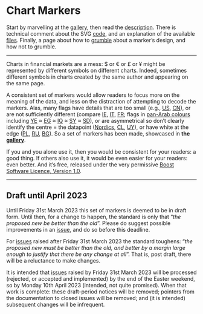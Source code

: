 # Chart Markers #
 
Start by marvelling at the 
[gallery](Documentation/ChartMarkers_Gallery.md), then read the 
[description](Documentation/ChartMarkers_Description.md). 
There is technical comment about the SVG 
[code](Documentation/ChartMarkers_Code.md), 
and an explanation of the available 
[files](Documentation/ChartMarkers_Files.md). 
Finally, a page about how to 
[grumble](Documentation/ChartMarkers_Grumbles.md) 
about a marker&rsquo;s design, and how not to grumble.

---

Charts in financial markets are a mess: $ or &euro; or &pound; or &yen; might be represented by different symbols on different charts. 
Indeed, sometimes different symbols in charts created by the same author and appearing on the same page.

A consistent set of markers would allow readers to focus more on the meaning of the data, and less on the distraction of attempting to decode the markers. 
Alas, many flags have details that are too small (e.g., [US](http://en.wikipedia.org/wiki/Flag_of_the_United_States), [CN](http://en.wikipedia.org/wiki/Flag_of_China)), or are not sufficiently different (compare [IE](http://en.wikipedia.org/wiki/Flag_of_Ireland), [IT](http://en.wikipedia.org/wiki/Flag_of_Italy), [FR](http://en.wikipedia.org/wiki/Flag_of_France); flags in [pan-Arab colours](http://en.wikipedia.org/wiki/Pan-Arab_colors) including [YE](http://en.wikipedia.org/wiki/Flag_of_Yemen) &asymp; [EG](http://en.wikipedia.org/wiki/Flag_of_Egypt) &asymp; [IQ](http://en.wikipedia.org/wiki/Flag_of_Iraq) &asymp; [SY](http://en.wikipedia.org/wiki/Flag_of_Syria) &asymp; [SD](http://en.wikipedia.org/wiki/Flag_of_Sudan)), or are asymmetrical so don&rsquo;t clearly identify the centre = the datapoint ([Nordics](http://en.wikipedia.org/wiki/Nordic_cross_flag), [CL](http://en.wikipedia.org/wiki/Flag_of_Chile), [UY](http://en.wikipedia.org/wiki/Flag_of_Uruguay)), or have white at the edge ([PL](http://en.wikipedia.org/wiki/Flag_of_Poland), [RU](http://en.wikipedia.org/wiki/Flag_of_Russia), [BG](http://en.wikipedia.org/wiki/Flag_of_Bulgaria)). 
So a set of markers has been made, showcased in **the [gallery](Documentation/ChartMarkers_Gallery.md)**.

If you and you alone use it, then you would be consistent for your readers: a good thing. 
If others also use it, it would be even easier for your readers: even better. 
And it&rsquo;s free, released under the very permissive [Boost Software Licence, Version&nbsp;1.0](http://opensource.org/licenses/bsl1.0.html).


---

## <a name="draft"></a>Draft until April 2023 ##

Until Friday 31st March 2023 this set of markers is deemed to be in draft form. 
Until then, for a change to happen, the standard is only that &ldquo;*the proposed new be better than the old*&rdquo;. 
Please do suggest possible improvements in an [issue](https://github.com/jdaw1/chart_markers/issues/), and do so before this deadline.

For [issues](https://github.com/jdaw1/chart_markers/issues/) raised after Friday 31st March 2023 the standard toughens: &ldquo;*the proposed new must be better than the old, and better by a margin large enough to justify that there be any change at all*&rdquo;. 
That is, post draft, there will be a reluctance to make changes.

It is intended that [issues](https://github.com/jdaw1/chart_markers/issues/) raised by Friday 31st March 2023 will be processed (rejected, or accepted and implemented) by the end of the Easter weekend, so by Monday 10th April 2023 (intended, not quite promised). 
When that work is complete: these draft-period notices will be removed; pointers from the documentation to closed issues will be removed; and (it is intended) subsequent changes will be infrequent.
